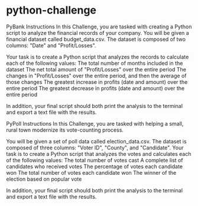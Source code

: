 # python-challenge

PyBank Instructions
  In this Challenge, you are tasked with creating a Python script to analyze the financial records of your company. You will be given a financial dataset called budget_data.csv. The dataset is composed of two columns: "Date" and "Profit/Losses".
  
  Your task is to create a Python script that analyzes the records to calculate each of the following values:
       The total number of months included in the dataset
       The net total amount of "Profit/Losses" over the entire period
       The changes in "Profit/Losses" over the entire period, and then the average of those changes
       The greatest increase in profits (date and amount) over the entire period
       The greatest decrease in profits (date and amount) over the entire period
  
  In addition, your final script should both print the analysis to the terminal and export a text file with the results.

PyPoll Instructions
  In this Challenge, you are tasked with helping a small, rural town modernize its vote-counting process.
  
  You will be given a set of poll data called election_data.csv. The dataset is composed of three columns: "Voter ID", "County", and "Candidate". Your task is to create a Python script that analyzes the votes and calculates each of the following values:
       The total number of votes cast
       A complete list of candidates who received votes
       The percentage of votes each candidate won
       The total number of votes each candidate won
       The winner of the election based on popular vote
  
  In addition, your final script should both print the analysis to the terminal and export a text file with the results.
